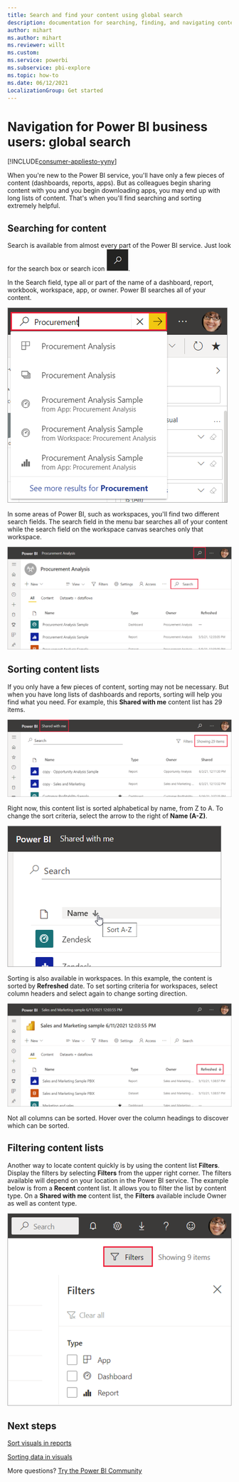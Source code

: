 ```yaml
---
title: Search and find your content using global search
description: documentation for searching, finding, and navigating content in Power BI service
author: mihart
ms.author: mihart
ms.reviewer: willt
ms.custom: 
ms.service: powerbi
ms.subservice: pbi-explore
ms.topic: how-to
ms.date: 06/12/2021
LocalizationGroup: Get started
---
```

# Navigation for Power BI business users: global search

[!INCLUDE[consumer-appliesto-yyny](../includes/consumer-appliesto-yyny.md)]



When you're new to the Power BI service, you'll have only a few pieces of content (dashboards, reports, apps). But as colleagues begin sharing content with you and you begin downloading apps, you may end up with long lists of content. That's when you'll find searching and sorting extremely helpful.

## Searching for content
 Search is available from almost every part of the Power BI service. Just look for the search box or search icon ![magnifying glass icon](./media/end-user-search-sort/power-bi-search-icon.png).

 In the Search field, type all or part of the name of a dashboard, report, workbook, workspace, app, or owner. Power BI searches all of your content. 

 ![Screenshot shows the search field with the word Procurement entered.](./media/end-user-search-sort/power-bi-search-field.png) 

 In some areas of Power BI, such as workspaces, you'll find two different search fields. The search field in the menu bar searches all of your content while the search field on the workspace canvas searches only that workspace.

 ![search within a workspace](./media/end-user-search-sort/power-bi-search-fields.png) 

## Sorting content lists

If you only have a few pieces of content, sorting may not be necessary.  But when you have long lists of dashboards and reports, sorting will help you find what you need. For example, this **Shared with me** content list has 29 items. 

![shared with me content list](./media/end-user-search-sort/power-bi-a-to-z.png)

Right now, this content list is sorted alphabetical by name, from Z to A. To change the sort criteria, select the arrow to the right of **Name (A-Z)**.

![Sort dropdown menu](./media/end-user-search-sort/power-bi-sort-z-to-a.png)


Sorting is also available in workspaces. In this example, the content is sorted by **Refreshed** date. To set sorting criteria for workspaces, select column headers and select again to change sorting direction. 


![search for a report](./media/end-user-search-sort/power-bi-refreshed.png)

Not all columns can be sorted. Hover over the column headings to discover which can be sorted.

## Filtering content lists
Another way to locate content quickly is by using the content list **Filters**. Display the filters by selecting **Filters** from the upper right corner. The filters available will depend on your location in the Power BI service.  The example below is from a **Recent** content list.  It allows you to filter the list by content type.  On a **Shared with me** content list, the **Filters** available include Owner as well as content type.

![Screenshot of filter on content list.](./media/end-user-search-sort/power-bi-sort-filters.png)


## Next steps
[Sort visuals in reports](end-user-change-sort.md)

[Sorting data in visuals](end-user-change-sort.md)

More questions? [Try the Power BI Community](https://community.powerbi.com/)
